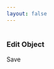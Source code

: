 ```yaml
---
layout: false
---
```


<script setup>
  import pButton from '../components/button/Button.vue'
  import pPdfViewer from '../components/pdf-viewer/PdfViewer.vue'
  import pPdfObject from '../components/pdf-object/PdfObject.vue'
  import pPdfObjectAddon from '../components/pdf-object/PdfObjectAddon.vue'
  import pDropzone from '../components/dropzone/Dropzone.vue'
  import pCheckbox from '../components/checkbox/Checkbox.vue'
  import pSheet from '../components/sheet/Sheet.vue'
  import pFormGroup from '../components/form-group/FormGroup.vue'
  import pInput from '../components/input/Input.vue'
  import IconClose from '@privyid/persona-icon/vue/close/16.vue'
  import IconEdit from '@privyid/persona-icon/vue/edit/16.vue'
  import { usePreview } from '../components/cropper/utils/use-preview'
  import { reactive, ref } from 'vue-demi'
  import { withBase } from 'vitepress'

  const scale           = ref(1)
  const file            = ref()
  const debug           = ref(false)
  const debugAnnotation = ref(false)
  const src             = usePreview(file, withBase('/assets/pdf/Calibrator-v3.pdf'))

  const items  = reactive([])
  const item   = ref()
  const isEdit = ref(false)


  function createText (text, width, height, bgColor, textColor) {
    return `data:image/svg+xml,<svg height="${height}" width="${width}" xmlns="http://www.w3.org/2000/svg"><rect fill="${encodeURIComponent(bgColor)}" x="0" y="0" height="${height}" width="${width}"></rect><text fill="${encodeURIComponent(textColor)}" dominant-baseline="central" text-anchor="middle" x="50%" y="50%" font-family="sans-serif" font-weight="600">${encodeURIComponent(text)}</text></svg>`
  }

  function add (width = 198, height = 106) {
    items.push({
      _key     : Symbol('ObjectId'),
      src      : createText(`${width}x${height}`, width, height, '#77AB59', '#ffffff'),
      page     : undefined,
      x        : undefined,
      y        : undefined,
      width    : width,
      height   : height,
      resizable: true,
      moveable : true,
    })
  }

  function remove (index) {
    items.splice(index, 1)
  }

  function edit (index) {
    isEdit.value = true
    item.value   = { ...items[index] }
  }

  function save () {
    const index = items.findIndex((i) => i._key === item.value._key)

    if (index > -1) {
      Object.assign(items[index], item.value)

      isEdit.value = false
      item.value   = undefined
    }
  }
</script>

<style lang="postcss">
  .pdf-viewer--debug .annotationLayer > section {
    @apply pointer-events-auto border-2 border-dashed border-info-emphasis bg-info-emphasis/5;
    @apply dark:border-dark-info-emphasis dark:bg-info-emphasis/5;
  }
</style>

<div class="flex w-full h-full">
  <p-pdf-viewer
    layout="fit"
    :class="{ 'pdf-viewer--debug': debugAnnotation }"
    :src="src"
    v-model:scale="scale">
    <template #header>
      <div class="flex flex-col gap-2 p-2 md:flex-row md:items-center">
        <p-dropzone accept="application/pdf" v-model="file">
          <template #default="{ browse }">
            <p-button @click="browse" color="info">
              Open Doc
            </p-button>
          </template>
        </p-dropzone>
        <div class="flex items-center px-2 space-x-4 shrink-0">
          <p-checkbox v-model="debug">
            Show Debug
          </p-checkbox>
          <p-checkbox v-model="debugAnnotation">
            Show Annotation Area
          </p-checkbox>
        </div>
        <div class="flex flex-wrap gap-2 shrink-0 md:flex-nowrap">
          <p-button @click="add(198, 106)">
            Add Signature
          </p-button>
          <p-button @click="add(118.79, 118.79, false)">
            Add E-Metere
          </p-button>
          <p-button @click="add(106, 106)">
            Add Seal
          </p-button>
        </div>
      </div>
    </template>
    <p-pdf-object
      v-for="(item, i) in items"
      :key="item.key"
      v-model:text="item.text"
      v-model:page="item.page"
      v-model:width="item.width"
      v-model:height="item.height"
      v-model:x="item.x"
      v-model:y="item.y"
      :resizable="item.resizable"
      :moveable="item.moveable"
      :debug="debug"
      autofocus
    >
      <img
        class="w-full h-full"
        :width="item.width"
        :height="item.height"
        :src="item.src" />
      <p-pdf-object-addon class="space-y-1">
        <p-button size="sm" icon color="danger" @click="remove(i)">
          <IconClose />
        </p-button>
        <p-button size="sm" icon color="info" @click="edit(i)">
          <IconEdit />
        </p-button>
      </p-pdf-object-addon>
    </p-pdf-object>
  </p-pdf-viewer>
  <p-sheet position="right" v-model="isEdit" style="--p-sheet-size: 400px">
    <div class="flex flex-col h-full p-4">
      <h3 class="mb-6 text-lg font-bold">
        Edit Object
      </h3>
      <div class="flex-grow">
        <p-form-group label="Page">
          <p-input v-model="item.page"/>
        </p-form-group>
        <p-form-group label="Pos X">
          <p-input v-model="item.x"/>
        </p-form-group>
        <p-form-group label="Pos Y">
          <p-input v-model="item.y"/>
        </p-form-group>
        <p-form-group label="Width">
          <p-input v-model="item.width"/>
        </p-form-group>
        <p-form-group label="Height">
          <p-input v-model="item.height"/>
        </p-form-group>
      </div>
      <div class="flex flex-shrink-0">
        <p-button color="info" class="flex-grow" @click="save()">
          Save
        </p-button>
      </div>
    </div>
  </p-sheet>
</div>
